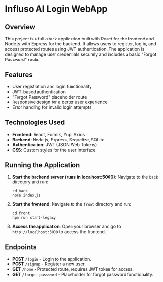 # Influso AI Login WebApp

## Overview

This project is a full-stack application built with React for the frontend and Node.js with Express for the backend. It allows users to register, log in, and access protected routes using JWT authentication. The application is designed to manage user credentials securely and includes a basic "Forgot Password" route.

## Features

- User registration and login functionality
- JWT-based authentication
- "Forgot Password" placeholder route
- Responsive design for a better user experience
- Error handling for invalid login attempts

## Technologies Used

- **Frontend**: React, Formik, Yup, Axios
- **Backend**: Node.js, Express, Sequelize, SQLite
- **Authentication**: JWT (JSON Web Tokens)
- **CSS**: Custom styles for the user interface

## Running the Application

1. **Start the backend server (runs in localhost:5000)**:
   Navigate to the `back` directory and run:
   ```
   cd back
   node index.js
   ```

3. **Start the frontend**:
   Navigate to the `front` directory and run:

   ```
   cd front
   npm run start-legacy
   ```
   
4. **Access the application**:
   Open your browser and go to `http://localhost:3000` to access the frontend.

## Endpoints

- **POST** `/login` - Login to the application.
- **POST** `/signup` - Register a new user.
- **GET** `/home` - Protected route, requires JWT token for access.
- **GET** `/forgot-password` - Placeholder for forgot password functionality.

